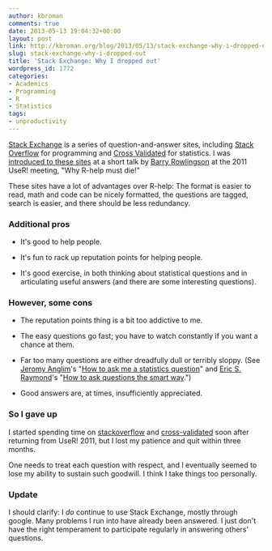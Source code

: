 ```yaml
---
author: kbroman
comments: true
date: 2013-05-13 19:04:32+00:00
layout: post
link: http://kbroman.org/blog/2013/05/13/stack-exchange-why-i-dropped-out/
slug: stack-exchange-why-i-dropped-out
title: 'Stack Exchange: Why I dropped out'
wordpress_id: 1772
categories:
- Academics
- Programming
- R
- Statistics
tags:
- unproductivity
---
```


[Stack Exchange](http://stackexchange.com) is a series of question-and-answer sites, including [Stack Overflow](http://stackoverflow.com) for programming and [Cross Validated](http://stats.stackexchange.com/) for statistics.  I was [introduced to these sites](http://kbroman.org/blog/2011/09/26/gamified/) at a short talk by [Barry Rowlingson](http://geospaced.blogspot.com/) at the 2011 UseR! meeting, "Why R-help must die!"

These sites have a lot of advantages over R-help: The format is easier to read, math and code can be nicely formatted, the questions are tagged, search is easier, and there should be less redundancy.



### Additional pros







  * It's good to help people.


  * It's fun to rack up reputation points for helping people.


  * It's good exercise, in both thinking about statistical questions and in articulating useful answers (and there are some interesting questions).





### However, some cons







  * The reputation points thing is a bit too addictive to me.


  * The easy questions go fast; you have to watch constantly if you want a chance at them.


  * Far too many questions are either dreadfully dull or terribly sloppy.
(See [Jeromy Anglim](http://jeromyanglim.blogspot.com/)'s "[How to ask me a statistics question](http://jeromyanglim.blogspot.com.au/2011/03/how-to-ask-me-statistics-question.html)" and [Eric S. Raymond](http://catb.org/~esr/)'s "[How to ask questions the smart way](http://catb.org/~esr/faqs/smart-questions.html).")


  * Good answers are, at times, insufficiently appreciated.





### So I gave up



I started spending time on [stackoverflow](http://stackoverflow.com) and [cross-validated](http://stats.stackexchange.com) soon after returning from UseR! 2011, but I lost my patience and quit within three months.

One needs to treat each question with respect, and I eventually seemed to lose my ability to sustain such goodwill.  I think I take things too personally.



### Update



I should clarify: I _do_ continue to use Stack Exchange, mostly through google.  Many problems I run into have already been answered.  I just don't have the right temperament to participate regularly in answering others' questions.
